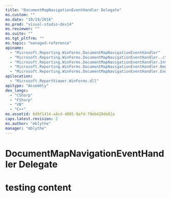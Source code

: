 ```yaml
---
title: "DocumentMapNavigationEventHandler Delegate"
ms.custom: ""
ms.date: "10/19/2016"
ms.prod: "visual-studio-dev14"
ms.reviewer: ""
ms.suite: ""
ms.tgt_pltfrm: ""
ms.topic: "managed-reference"
apiname: 
  - "Microsoft.Reporting.WinForms.DocumentMapNavigationEventHandler"
  - "Microsoft.Reporting.WinForms.DocumentMapNavigationEventHandler..ctor"
  - "Microsoft.Reporting.WinForms.DocumentMapNavigationEventHandler.Invoke"
  - "Microsoft.Reporting.WinForms.DocumentMapNavigationEventHandler.BeginInvoke"
  - "Microsoft.Reporting.WinForms.DocumentMapNavigationEventHandler.EndInvoke"
apilocation: 
  - "Microsoft.ReportViewer.WinForms.dll"
apitype: "Assembly"
dev_langs: 
  - "CSharp"
  - "FSharp"
  - "VB"
  - "C++"
ms.assetid: bd9f1414-a4cd-4085-9afd-79eb428de82a
caps.latest.revision: 2
ms.author: "mblythe"
manager: "mblythe"
---
```

# DocumentMapNavigationEventHandler Delegate
# testing content